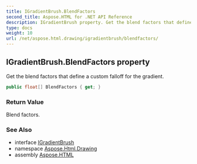 ```yaml
---
title: IGradientBrush.BlendFactors
second_title: Aspose.HTML for .NET API Reference
description: IGradientBrush property. Get the blend factors that define a custom falloff for the gradient
type: docs
weight: 10
url: /net/aspose.html.drawing/igradientbrush/blendfactors/
---
```

## IGradientBrush.BlendFactors property

Get the blend factors that define a custom falloff for the gradient.

```csharp
public float[] BlendFactors { get; }
```

### Return Value

Blend factors.

### See Also

* interface [IGradientBrush](../)
* namespace [Aspose.Html.Drawing](../../../aspose.html.drawing/)
* assembly [Aspose.HTML](../../../)
